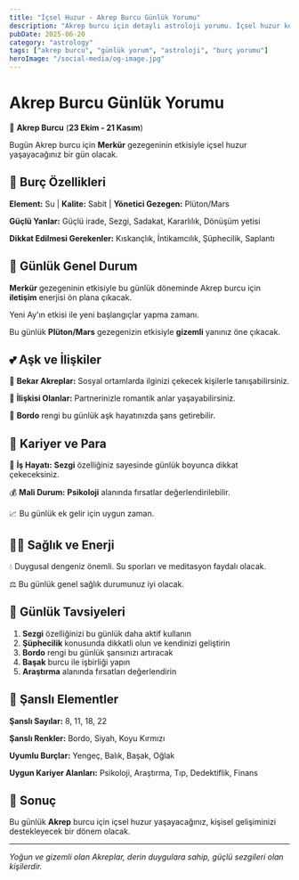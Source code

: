 ```yaml
---
title: "İçsel Huzur - Akrep Burcu Günlük Yorumu"
description: "Akrep burcu için detaylı astroloji yorumu. İçsel huzur konusunda rehberlik."
pubDate: 2025-06-20
category: "astrology"
tags: ["akrep burcu", "günlük yorum", "astroloji", "burç yorumu"]
heroImage: "/social-media/og-image.jpg"
---
```


# Akrep Burcu Günlük Yorumu

🦂 **Akrep Burcu** (**23 Ekim - 21 Kasım**)

Bugün Akrep burcu için **Merkür** gezegeninin etkisiyle içsel huzur yaşayacağınız bir gün olacak.

## 🌟 Burç Özellikleri

**Element:** Su | **Kalite:** Sabit | **Yönetici Gezegen:** Plüton/Mars

**Güçlü Yanlar:** Güçlü irade, Sezgi, Sadakat, Kararlılık, Dönüşüm yetisi

**Dikkat Edilmesi Gerekenler:** Kıskançlık, İntikamcılık, Şüphecilik, Saplantı

## 💫 Günlük Genel Durum

**Merkür** gezegeninin etkisiyle bu günlük döneminde Akrep burcu için **iletişim** enerjisi ön plana çıkacak.

Yeni Ay'ın etkisi ile yeni başlangıçlar yapma zamanı.

Bu günlük **Plüton/Mars** gezegenizin etkisiyle **gizemli** yanınız öne çıkacak.

## 💕 Aşk ve İlişkiler

💖 **Bekar Akreplar:** Sosyal ortamlarda ilginizi çekecek kişilerle tanışabilirsiniz.

💑 **İlişkisi Olanlar:** Partnerinizle romantik anlar yaşayabilirsiniz.

🌹 **Bordo** rengi bu günlük aşk hayatınızda şans getirebilir.

## 💼 Kariyer ve Para

🚀 **İş Hayatı:** **Sezgi** özelliğiniz sayesinde günlük boyunca dikkat çekeceksiniz.

💰 **Mali Durum:** **Psikoloji** alanında fırsatlar değerlendirilebilir.

📈 Bu günlük ek gelir için uygun zaman.

## 🏃‍♀️ Sağlık ve Enerji

💧 Duygusal dengeniz önemli. Su sporları ve meditasyon faydalı olacak.

⚖️ Bu günlük genel sağlık durumunuz iyi olacak.

## 🎯 Günlük Tavsiyeleri

1. **Sezgi** özelliğinizi bu günlük daha aktif kullanın
2. **Şüphecilik** konusunda dikkatli olun ve kendinizi geliştirin
3. **Bordo** rengi bu günlük şansınızı artıracak
4. **Başak** burcu ile işbirliği yapın
5. **Araştırma** alanında fırsatları değerlendirin

## 🔮 Şanslı Elementler

**Şanslı Sayılar:** 8, 11, 18, 22

**Şanslı Renkler:** Bordo, Siyah, Koyu Kırmızı

**Uyumlu Burçlar:** Yengeç, Balık, Başak, Oğlak

**Uygun Kariyer Alanları:** Psikoloji, Araştırma, Tıp, Dedektiflik, Finans

## 💫 Sonuç

Bu günlük **Akrep** burcu için i̇çsel huzur yaşayacağınız, kişisel gelişiminizi destekleyecek bir dönem olacak.

---

*Yoğun ve gizemli olan Akreplar, derin duygulara sahip, güçlü sezgileri olan kişilerdir.*
